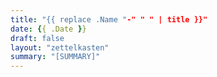 ```yaml
---
title: "{{ replace .Name "-" " " | title }}"
date: {{ .Date }}
draft: false
layout: "zettelkasten"
summary: "[SUMMARY]"
---
```



